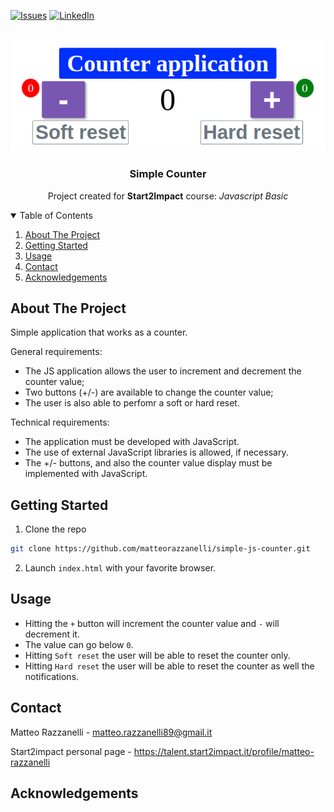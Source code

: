 [![Issues][issues-shield]][issues-url]
[![LinkedIn][linkedin-shield]][linkedin-url]

<!-- PROJECT LOGO -->
<br />
<div align="center">
  <img src="screenshot.png" alt="Screenshot">
  <h3 align="center">Simple Counter</h3>
  <p align="center">Project created for <strong>Start2Impact</strong> course: <em>Javascript Basic</em></p>
</div>

<!-- TABLE OF CONTENTS -->
<details open="open">
  <summary>Table of Contents</summary>
  <ol>
    <li><a href="#about-the-project">About The Project</a></li>
    <li><a href="#getting-started">Getting Started</a></li>
    <li><a href="#usage">Usage</a></li>
    <li><a href="#contact">Contact</a></li>
    <li><a href="#acknowledgements">Acknowledgements</a></li>
  </ol>
</details>

<!-- ABOUT THE PROJECT -->
## About The Project

Simple application that works as a counter.

General requirements:

- The JS application allows the user to increment and decrement the counter value;
- Two buttons (+/-) are available to change the counter value;
- The user is also able to perfomr a soft or hard reset.

Technical requirements:
- The application must be developed with JavaScript.
- The use of external JavaScript libraries is allowed, if necessary.
- The +/- buttons, and also the counter value display must be implemented with JavaScript.

<!-- GETTING STARTED -->
## Getting Started

1. Clone the repo

```sh
git clone https://github.com/matteorazzanelli/simple-js-counter.git
```

2. Launch `index.html` with your favorite browser.

<!-- USAGE -->
## Usage

- Hitting the `+` button will increment the counter value and `-` will decrement it.
- The value can go below `0`.
- Hitting `Soft reset` the user will be able to reset the counter only.
- Hitting `Hard reset` the user will be able to reset the counter as well the notifications.

<!-- CONTACT -->
## Contact

Matteo Razzanelli - matteo.razzanelli89@gmail.it

Start2impact personal page - https://talent.start2impact.it/profile/matteo-razzanelli

<!-- ACKNOWLEDGEMENTS -->
## Acknowledgements


<!-- MARKDOWN LINKS & IMAGES -->
[issues-shield]: https://img.shields.io/github/issues/matteorazzanelli/simple-js-counter/repo.svg?style=for-the-badge
[issues-url]: https://github.com/matteorazzanelli/simple-js-counter/issues
[linkedin-shield]: https://img.shields.io/badge/-LinkedIn-black.svg?style=for-the-badge&logo=linkedin&colorB=555
[linkedin-url]: https://www.linkedin.com/in/matteo-razzanelli/